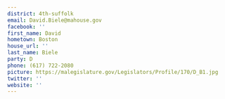 ```yaml
---
district: 4th-suffolk
email: David.Biele@mahouse.gov
facebook: ''
first_name: David
hometown: Boston
house_url: ''
last_name: Biele
party: D
phone: (617) 722-2080
picture: https://malegislature.gov/Legislators/Profile/170/D_B1.jpg
twitter: ''
website: ''
---
```

